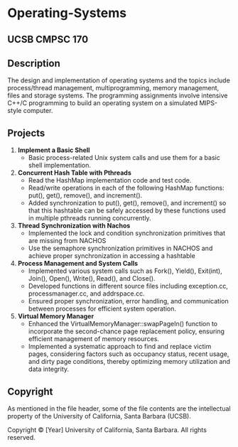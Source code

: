 # Operating-Systems

## UCSB CMPSC 170

## Description

The design and implementation of operating systems and the topics include process/thread management, multiprogramming, memory management, files and storage systems. The programming assignments involve intensive C++/C programming to build an operating system on a simulated MIPS-style computer.

## Projects

1. **Implement a Basic Shell**
   - Basic process-related Unix system calls and use them for a basic shell implementation.
2. **Concurrent Hash Table with Pthreads**
   - Read the HashMap implementation code and test code.
   - Read/write operations in each of the following HashMap functions: put(), get(), remove(), and increment().
   - Added synchronization to put(), get(), remove(), and increment() so that this hashtable can be safely accessed by these functions used in multiple pthreads running concurrently.
3. **Thread Synchronization with Nachos**
   - Implemented the lock and condition synchronization primitives that are missing from NACHOS
   - Use the semaphore synchronization primitives in NACHOS and achieve proper synchronization in accessing a hashtable
4. **Process Management and System Calls**
   - Implemented various system calls such as Fork(), Yield(), Exit(int), Join(), Open(), Write(), Read(), and Close().
   - Developed functions in different source files including exception.cc, processmanager.cc, and addrspace.cc.
   - Ensured proper synchronization, error handling, and communication between processes for efficient system operation.
5. **Virtual Memory Manager**
   - Enhanced the VirtualMemoryManager::swapPageIn() function to incorporate the second-chance page replacement policy, ensuring efficient management of memory resources.
   - Implemented a systematic approach to find and replace victim pages, considering factors such as occupancy status, recent usage, and dirty page conditions, thereby optimizing memory utilization and data integrity.

## Copyright

As mentioned in the file header, some of the file contents are the intellectual property of the University of California, Santa Barbara (UCSB).

Copyright © [Year] University of California, Santa Barbara. All rights reserved.
